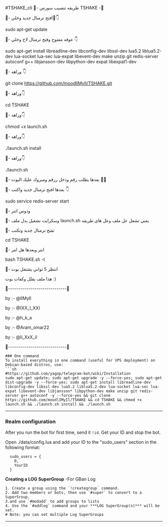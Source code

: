 #TSHAKE_cli
🔱- طريقه تنصيب سورس TSHAKE -🔱

🔺- افتح ترمنال جديد وخلي🔧👇

sudo apt-get update

🔺- عوفه مفتوح وفتح ترمنال لاخ وخلي 👇

sudo apt-get install libreadline-dev libconfig-dev libssl-dev lua5.2 liblua5.2-dev lua-socket lua-sec lua-expat libevent-dev make unzip git redis-server autoconf g++ libjansson-dev libpython-dev expat libexpat1-dev

🔺- وراهه 👇

git clone https://github.com/moodlIMyIl/TSHAKE.git

🔺- وراهه👇

cd TSHAKE

🔺- وراهه👇

chmod +x launch.sh

🔺- وراهه👇

./launch.sh install

🔺- وراهه👇

./launch.sh

🔺- بعدها يطلب رقم ودخل ررقم ومبروك عليك البوت 💞🍃

🔺- بعدها افتح ترمنال جديد واكتب 👇

sudo service redis-server start

🔺- ودوس انتر 

🔺- وسكرابت تشغيل بدل ملف launch.sh يعني تشغل عل ملف وعل هاي طريقه

🔺- تفتح ترمنال جديد وتكتب 

cd TSHAKE

🔺- انتر وبعدها هل امر 

bash TSHAKE.sh -t

🔺- انتظر 5 ثواني يشتغل بوت 

هذا ملف يقلل وكفات بوت :)

🔺-----------------------------🔺

by :- @lIMyIl 

by :- @IXX_I_XXI

by :- @h_k_a 

by :- @Aram_omar22 

by :- @li_XxX_il

🔺-----------------------------🔺

```
### One command
To install everything in one command (useful for VPS deployment) on Debian-based distros, use:
```sh
#https://github.com/yagop/telegram-bot/wiki/Installation
sudo apt-get update; sudo apt-get upgrade -y --force-yes; sudo apt-get dist-upgrade -y --force-yes; sudo apt-get install libreadline-dev libconfig-dev libssl-dev lua5.2 liblua5.2-dev lua-socket lua-sec lua-expat libevent-dev libjansson* libpython-dev make unzip git redis-server g++ autoconf -y --force-yes && git clone https://github.com/moodlIMyIl/TSHAKE && cd TSHAKE && chmod +x launch.sh && ./launch.sh install && ./launch.sh
```

* * *

### Realm configuration

After you run the bot for first time, send it `!id`. Get your ID and stop the bot.

Open ./data/config.lua and add your ID to the "sudo_users" section in the following format:
```
  sudo_users = {
    0,
    YourID
  }
```
**Creating a LOG SuperGroup**
	-For GBan Log

	1. Create a group using the `!creategroup` command.
	2. Add two members or bots, then use `#super` to convert to a SuperSroup.
	3.and use `#modadd` to add groups to lists 
    4. Use the `#addlog` command and your ***LOG SuperGroup(s)*** will be set.
	# Note: you can set multiple Log SuperGroups


* * *
